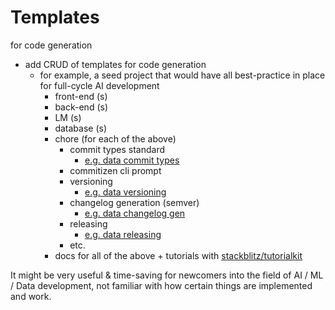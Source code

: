 # Templates

for code generation

- add CRUD of templates for code generation
    - for example, a seed project that would have all best-practice in place for full-cycle AI development
        - front-end (s)
        - back-end (s)
        - LM (s)
        - database (s)
        - chore (for each of the above)
            - commit types standard
                - [e.g. data commit types](/product/features/software-engineer-ai/data/data-commit-types)
            - commitizen cli prompt
            - versioning
                - [e.g. data versioning](/product/features/software-engineer-ai/data/versioning)
            - changelog generation (semver)
                - [e.g. data changelog gen](/product/features/software-engineer-ai/data/changelog-generation)
            - releasing
                - [e.g. data releasing](/product/features/software-engineer-ai/data/releasing)
            - etc.
        - docs for all of the above + tutorials with [stackblitz/tutorialkit](https://github.com/stackblitz/tutorialkit)

It might be very useful & time-saving for newcomers into the field of AI / ML / Data development, not familiar with how certain things are implemented and work.